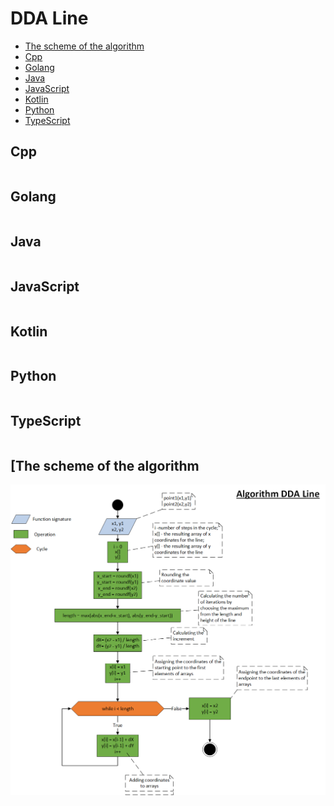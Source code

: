 # DDA Line

* [The scheme of the algorithm](#the-scheme-of-the-algorithm)
* [Cpp](#cpp)
* [Golang](#golang)
* [Java](#java)
* [JavaScript](#javascript)
* [Kotlin](#kotlin)
* [Python](#python)
* [TypeScript](#typescript)

## Cpp

```
```

## Golang

```
```

## Java

```
```

## JavaScript

```
```

## Kotlin

```
```

## Python

```

```

## TypeScript

```
```

## [The scheme of the algorithm
![Database_structure](https://github.com/bushuevda/Algorithms-and-data-structures/blob/main/algorithms/graphics/dda_line/dda_line.png)
